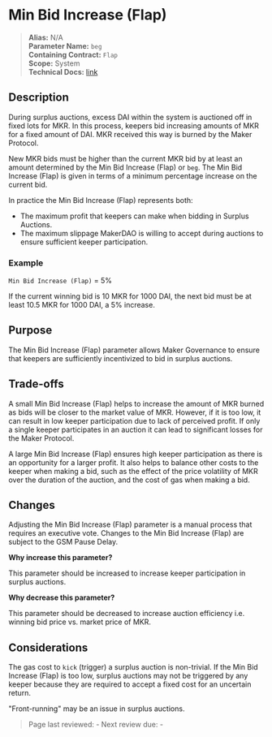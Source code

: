 # Min Bid Increase (Flap)

>**Alias:** N/A  
>**Parameter Name:** `beg`  
>**Containing Contract:** `Flap`  
>**Scope:** System  
>**Technical Docs:** [link](https://docs.makerdao.com/smart-contract-modules/system-stabilizer-module/flap-detailed-documentation)  


## Description
During surplus auctions, excess DAI within the system is auctioned off in fixed lots for MKR. In this process, keepers bid increasing amounts of MKR for a fixed amount of DAI. MKR received this way is burned by the Maker Protocol. 

New MKR bids must be higher than the current MKR bid by at least an amount determined by the Min Bid Increase (Flap) or `beg`.  The Min Bid Increase (Flap) is given in terms of a minimum percentage increase on the current bid.

In practice the Min Bid Increase (Flap) represents both:
* The maximum profit that keepers can make when bidding in Surplus Auctions. 
* The maximum slippage MakerDAO is willing to accept during auctions to ensure sufficient keeper participation. 

### Example

`Min Bid Increase (Flap)` = 5% 

If the current winning bid is 10 MKR for 1000 DAI, the next bid must be at least 10.5 MKR for 1000 DAI, a 5% increase.

## Purpose
The Min Bid Increase (Flap) parameter allows Maker Governance to ensure that keepers are sufficiently incentivized to bid in surplus auctions.

## Trade-offs
A small Min Bid Increase (Flap) helps to increase the amount of MKR burned as bids will be closer to the market value of MKR. However, if it is too low, it can result in low keeper participation due to lack of perceived profit. If only a single keeper participates in an auction it can lead to significant losses for the Maker Protocol.

A large Min Bid Increase (Flap) ensures high keeper participation as there is an opportunity for a larger profit. It also helps to balance other costs to the keeper when making a bid, such as the effect of the price volatility of MKR over the duration of the auction, and the cost of gas when making a bid.

## Changes
Adjusting the Min Bid Increase (Flap) parameter is a manual process that requires an executive vote. Changes to the Min Bid Increase (Flap) are subject to the GSM Pause Delay.

**Why increase this parameter?**

This parameter should be increased to increase keeper participation in surplus auctions.

**Why decrease this parameter?**

This parameter should be decreased to increase auction efficiency i.e. winning bid price vs. market price of MKR.

## Considerations
The gas cost to `kick` (trigger) a surplus auction is non-trivial. If the Min Bid Increase (Flap) is too low, surplus auctions may not be triggered by any keeper because they are required to accept a fixed cost for an uncertain return.

"Front-running" may be an issue in surplus auctions.

>Page last reviewed: -
>Next review due: -


